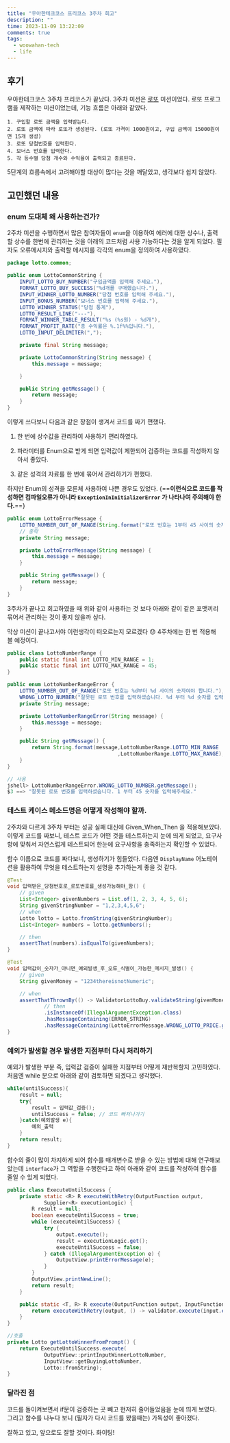 ```yaml
---
title: "우아한테크코스 프리코스 3주차 회고"
description: ""
time: 2023-11-09 13:22:09
comments: true
tags:
  - woowahan-tech
  - life
---
```


## 후기

우아한테크코스 3주차 프리코스가 끝났다. 3주차 미션은 [로또](https://github.com/woowacourse-precourse/java-lotto-6/tree/main) 미션이었다. 로또 프로그램을 제작하는 미션이었는데, 기능 흐름은 아래와 같았다.
```
1. 구입할 로또 금액을 입력받는다.
2. 로또 금액에 따라 로또가 생성된다. (로또 가격이 1000원이고, 구입 금액이 15000원이면 15개 생성)
3. 로또 당첨번호를 입력한다.
4. 보너스 번호를 입력한다.
5. 각 등수별 당첨 개수와 수익율이 출력되고 종료된다.
```

5단계의 흐름속에서 고려해야할 대상이 많다는 것을 깨달았고, 생각보다 쉽지 않았다. 

## 고민했던 내용

### enum 도대체 왜 사용하는건가?

2주차 미션을 수행하면서 많은 참여자들이 `enum`을 이용하여 에러에 대한 상수나, 출력할 상수를 한번에 관리하는 것을 아래의 코드처럼 사용 가능하다는 것을 알게 되었다. 필자도 오류메시지와 출력할 메시지를 각각의 enum을 정의하여 사용하였다.

``` java title="LottoCommonString" linenums="1" 
package lotto.common;

public enum LottoCommonString {
    INPUT_LOTTO_BUY_NUMBER("구입금액을 입력해 주세요."),
    FORMAT_LOTTO_BUY_SUCCESS("%d개를 구매했습니다."),
    INPUT_WINNER_LOTTO_NUMBER("당첨 번호를 입력해 주세요."),
    INPUT_BONUS_NUMBER("보너스 번호를 입력해 주세요."),
    LOTTO_WINNER_STATUS("당첨 통계"),
    LOTTO_RESULT_LINE("---"),
    FORMAT_WINNER_TABLE_RESULT("%s (%s원) - %d개"),
    FORMAT_PROFIT_RATE("총 수익률은 %.1f%%입니다."),
    LOTTO_INPUT_DELIMITER(",");

    private final String message;

    private LottoCommonString(String message) {
        this.message = message;

    }

    public String getMessage() {
        return message;
    }
}
```

이렇게 쓰다보니 다음과 같은 장점이 생겨서 코드를 짜기 편했다.

1. 한 번에 상수값을 관리하여 사용하기 편리하였다.

2. 파라미터를 Enum으로 받게 되면 입력값이 제한되어 검증하는 코드를 작성하지 않아서 좋았다.

3. 같은 성격의 자료를 한 번에 묶어서 관리하기가 편했다.

하지만 Enum의 성격을 모른체 사용하여 나쁜 경우도 있었다. {==**이런식으로 코드를 작성하면 컴파일오류가 아니라 `ExceptionInInitializerError` 가 나타나여 주의해야 한다.**==}

``` java title="LottoErrorMessage.java" linenums="1" hl_lines="2"
public enum LottoErrorMessage {
    LOTTO_NUMBER_OUT_OF_RANGE(String.format("로또 번호는 1부터 45 사이의 숫자여야 합니다.")), // 사용하려 할 때 예외처리가 나타난다.
    // 중략
    private String message;

    private LottoErrorMessage(String message) {
        this.message = message;
    }

    public String getMessage() {
        return message;
    }
}
```

3주차가 끝나고 회고하였을 때 위와 같이 사용하는 것 보다 아래와 같이 같은 포맷끼리 묶어서 관리하는 것이 좋지 않을까 싶다.

막상 미션이 끝나고서야 이런생각이 떠오르는지 모르겠다 😓 4주차에는 한 번 적용해 볼 예정이다.

```java title="LottoInformation.java"
public class LottoNumberRange { 
    public static final int LOTTO_MIN_RANGE = 1;
    public static final int LOTTO_MAX_RANGE = 45;
}

public enum LottoNumberRangeError {
    LOTTO_NUMBER_OUT_OF_RANGE("로또 번호는 %d부터 %d 사이의 숫자여야 합니다."),
    WRONG_LOTTO_NUMBER("잘못된 로또 번호를 입력하셨습니다. %d 부터 %d 숫자를 입력해주세요.");
    private String message;

    private LottoNumberRangeError(String message) {
        this.message = message;
    }

    public String getMessage() {
        return String.format(message,LottoNumberRange.LOTTO_MIN_RANGE
                                    ,LottoNumberRange.LOTTO_MAX_RANGE);
    }
}

// 사용
jshell> LottoNumberRangeError.WRONG_LOTTO_NUMBER.getMessage();
$3 ==> "잘못된 로또 번호를 입력하셨습니다. 1 부터 45 숫자를 입력해주세요."
```

### 테스트 케이스 메소드명은 어떻게 작성해야 할까.

2주차와 다르게 3주차 부터는 성공 실패 대신에 Given_When_Then 을 적용해보았다. 이렇게 코드를 짜보니, 테스트 코드가 어떤 것을 테스트하는지 눈에 띄게 되었고, 요구사항에 맞춰서 자연스럽게 테스트되어 한눈에 요구사항을 충족하는지 확인할 수 있었다.

함수 이름으로 코드를 짜다보니, 생성하기가 힘들었다. 다음엔 `DisplayName` 어노테이션을 활용하여 무엇을 테스트하는지 설명을 추가하는게 좋을 것 같다.

``` java title="테스트 코드들"
@Test
void 입력받은_당첨번호로_로또번호를_생성가능해야_함() {
    // given
    List<Integer> givenNumbers = List.of(1, 2, 3, 4, 5, 6);
    String givenStringNumber = "1,2,3,4,5,6";
    // when
    Lotto lotto = Lotto.fromString(givenStringNumber);
    List<Integer> numbers = lotto.getNumbers();

    // then
    assertThat(numbers).isEqualTo(givenNumbers);
}

@Test
void 입력값이_숫자가_아니면_예외발생_후_오류_식별이_가능한_메시지_발생() {
    // given
    String givenMoney = "1234thereisnotNumeric";

    // when
    assertThatThrownBy(() -> ValidatorLottoBuy.validateString(givenMoney))
            // then
            .isInstanceOf(IllegalArgumentException.class)
            .hasMessageContaining(ERROR_STRING)
            .hasMessageContaining(LottoErrorMessage.WRONG_LOTTO_PRICE.getMessage());
}
```

### 예외가 발생할 경우 발생한 지점부터 다시 처리하기

예외가 발생한 부분 즉, 입력값 검증이 실패한 지점부터 어떻게 재반복할지 고민하였다. 처음엔 while 문으로 아래와 같이 검토하면 되겠다고 생각했다.

```java title="ExecuteUntilSuccess.java"
while(untilSuccess){
    result = null;
    try{
        result = 입력값_검증();
        untilSuccess = false; // 코드 빠저나가기
    }catch(예외발생 e){
        예외_출력
    }
    return result;
}
```

함수의 줄이 많이 차지하게 되어 함수를 매개변수로 받을 수 있는 방법에 대해 연구해보았는데 `interface`가 그 역할을 수행한다고 하여 아래와 같이 코드를 작성하여 함수를 줄일 수 있게 되었다.

```java title="ExceuteUntilSuccess.java"
public class ExecuteUntilSuccess {
    private static <R> R executeWithRetry(OutputFunction output,
            Supplier<R> executionLogic) {
        R result = null;
        boolean executeUntilSuccess = true;
        while (executeUntilSuccess) {
            try {
                output.execute();
                result = executionLogic.get();
                executeUntilSuccess = false;
            } catch (IllegalArgumentException e) {
                OutputView.printErrorMessage(e);
            }
        }
        OutputView.printNewLine();
        return result;
    }

    public static <T, R> R execute(OutputFunction output, InputFunction<T> input, FactoryFunction<R, T> validator) {
        return executeWithRetry(output, () -> validator.execute(input.execute()));
    }
}

//호출
private Lotto getLottoWinnerFromPrompt() {
    return ExecuteUntilSuccess.execute(
            OutputView::printInputWinnerLottoNumber,
            InputView::getBuyingLottoNumber,
            Lotto::fromString);
}
```

### 달라진 점

코드를 돌이켜보면서 if문이 검증하는 곳 빼고 현저히 줄어들었음을 눈에 띄게 보였다. 그리고 함수를 나누다 보니 (필자가 다시 코드를 봤을때는) 가독성이 좋아졌다.

잘하고 있고, 앞으로도 잘할 것이다. 화이팅!
